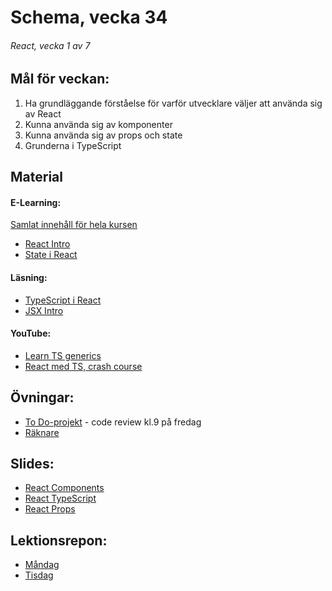 # Schema, vecka 34

###### React, vecka 1 av 7

## Mål för veckan:
1. Ha grundläggande förståelse för varför utvecklare väljer att använda sig av React
2. Kunna använda sig av komponenter
3. Kunna använda sig av props och state
4. Grunderna i TypeScript

## Material
#### E-Learning:
[Samlat innehåll för hela kursen](https://github.com/Lexicon-Frontend-2024/e-learning-material)
* [React Intro](https://app.pluralsight.com/library/courses/react-what-is/table-of-contents)
* [State i React](https://app.pluralsight.com/ilx/video-courses/clips/9ae849e3-419e-43d2-b6c1-12b2f4bf3b68)

#### Läsning:
* [TypeScript i React](https://react.dev/learn/typescript)
* [JSX Intro](https://legacy.reactjs.org/docs/introducing-jsx.html)

#### YouTube:
* [Learn TS generics](https://www.youtube.com/watch?v=EcCTIExsqmI)
* [React med TS, crash course](https://www.youtube.com/watch?v=TPACABQTHvM)

## Övningar:
* [To Do-projekt](https://github.com/Lexicon-Frontend-2024/exercise-react-todo-app/tree/main) - code review kl.9 på fredag
* [Räknare](https://github.com/Lexicon-Frontend-2024/exercise-react-counter)

## Slides:
* [React Components](https://docs.google.com/presentation/d/1SsDEx-SZLKYX9YHFOz-mojPEElNdYk1fbc6tYFxbFoI/edit?usp=sharing)
* [React TypeScript](https://docs.google.com/presentation/d/1qE3UnhxWFbvhJ1NHNBPIbKnQIeGnX3Ke9e3Arwp03CM/edit?usp=sharing)
* [React Props](https://docs.google.com/presentation/d/1ONe06YEPrAFM8b9zgndFXGfgIGyOWt6YP7F-_nEOlDw/edit?usp=sharing)

## Lektionsrepon:
* [Måndag](https://github.com/Lexicon-Frontend-2024/lecture-19-augusti)
* [Tisdag](https://github.com/Lexicon-Frontend-2024/lecture-20-aug)
